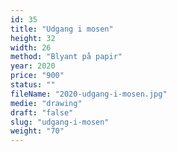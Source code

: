 ```yaml
---
id: 35
title: "Udgang i mosen"
height: 32
width: 26
method: "Blyant på papir"
year: 2020
price: "900"
status: ""
fileName: "2020-udgang-i-mosen.jpg"
medie: "drawing"
draft: "false"
slug: "udgang-i-mosen"
weight: "70"
---
```

